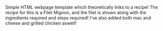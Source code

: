 Simple HTML webpage template which theoretically links to a 
recipe! The recipe for this is a Filet Mignon, and the filet is shown along with the ingredients required and steps required! I've also added both mac and cheese and grilled chicken aswell!